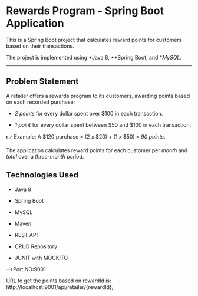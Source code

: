 # Rewards Program - Spring Boot Application



This is a Spring Boot project that calculates reward points for customers based on their transactions.

The project is implemented using *Java 8, **Spring Boot, and **MySQL*.



---



## Problem Statement

A retailer offers a rewards program to its customers, awarding points based on each recorded purchase:



- *2 points* for every dollar spent over $100 in each transaction.

- *1 point* for every dollar spent between $50 and $100 in each transaction.



👉 Example: A $120 purchase = (2 x $20) + (1 x $50) = *90 points*.



The application calculates reward points for each customer per *month* and *total* over a *three-month period*.





## Technologies Used

- Java 8

- Spring Boot

- MySQL

- Maven

- REST API

- CRUD Repository

- JUNIT with MOCKITO





-->Port NO:9001



URL to get the points based on rewardId is: http://localhost:9001/api/retailer/{rewardId};